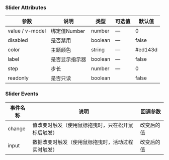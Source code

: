 ### Slider Attributes

| 参数            | 说明           | 类型    | 可选值 | 默认值  |
| --------------- | -------------- | ------- | ------ | ------- |
| value / v-model | 绑定值Number   | number  | —      | 0       |
| disabled        | 是否禁用       | boolean | —      | false   |
| color           | 主题颜色       | string  | —      | #ed143d |
| label           | 是否显示指示器 | boolean | —      | false   |
| step            | 步长           | number  | —      | 0       |
| readonly        | 是否只读       | boolean |        | false   |

### Slider Events

| 事件名称 | 说明                                               | 回调参数   |
| -------- | -------------------------------------------------- | ---------- |
| change   | 值改变时触发（使用鼠标拖曳时，只在松开鼠标后触发） | 改变后的值 |
| input    | 数据改变时触发（使用鼠标拖曳时，活动过程实时触发） | 改变后的值 |

